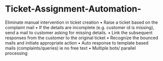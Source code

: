 # Ticket-Assignment-Automation-
Eliminate manual intervention in ticket creation • Raise a ticket based on the complaint mail • If the details are incomplete (e.g. customer id is missing), send a mail to customer asking for missing details. • Link the subsequent responses from the customer to the original ticket • Recognize the bounced mails and initiate appropriate action • Auto response to template based mails (complaints/queries) ie no free text • Multiple bots/ parallel processing
